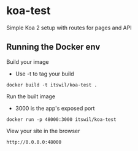 # koa-test

Simple Koa 2 setup with routes for pages and API

## Running the Docker env

Build your image
- Use -t to tag your build

```
docker build -t itswil/koa-test .

```

Run the built image
- 3000 is the app's exposed port

```
docker run -p 48000:3000 itswil/koa-test
```

View your site in the browser
```
http://0.0.0.0:48000
```
